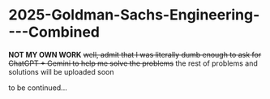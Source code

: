 # 2025-Goldman-Sachs-Engineering----Combined
**NOT MY OWN WORK**
~~well, admit that I was literally dumb enough to ask for ChatGPT + Gemini to help me solve the problems~~
the rest of problems and solutions will be uploaded soon

to be continued...
